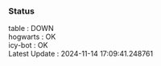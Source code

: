 ### Status


table : DOWN  
hogwarts : OK  
icy-bot : OK  
Latest Update : 2024-11-14 17:09:41.248761
